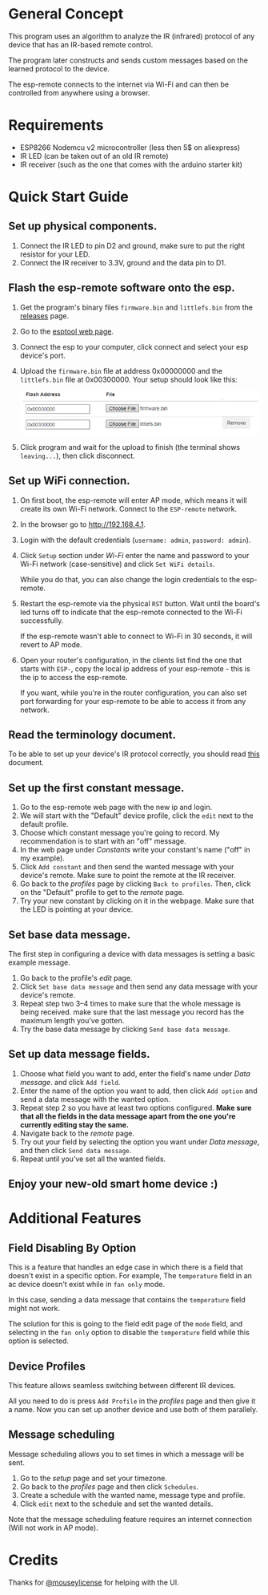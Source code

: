 # General Concept
This program uses an algorithm to analyze the IR (infrared) protocol of any device that has an IR-based remote control.

The program later constructs and sends custom messages based on the learned protocol to the device.

The esp-remote connects to the internet via Wi-Fi and can then be controlled from anywhere using a browser.

# Requirements
* ESP8266 Nodemcu v2 microcontroller (less then 5$ on aliexpress)
* IR LED (can be taken out of an old IR remote)
* IR receiver (such as the one that comes with the arduino starter kit)

# Quick Start Guide
## Set up physical components.
1. Connect the IR LED to pin D2 and ground, make sure to put the right resistor for your LED.
2. Connect the IR receiver to 3.3V, ground and the data pin to D1.

## Flash the esp-remote software onto the esp.
1. Get the program's binary files `firmware.bin` and `littlefs.bin` from the [releases](https://github.com/orgaPumpkin/esp-remote/releases) page.
2. Go to the [esptool web page](https://espressif.github.io/esptool-js/).
3. Connect the esp to your computer, click connect and select your esp device's port.
4. Upload the `firmware.bin` file at address 0x00000000 and the `littlefs.bin` file at 0x00300000.
   Your setup should look like this:

   ![flash.png](flash.png)
5. Click program and wait for the upload to finish (the terminal shows `leaving...`), then click disconnect.

## Set up WiFi connection.
1. On first boot, the esp-remote will enter AP mode, which means it will create its own Wi-Fi network.
   Connect to the `ESP-remote` network.
2. In the browser go to http://192.168.4.1.
3. Login with the default credentials (`username: admin`, `password: admin`).
4. Click `Setup` section under _Wi-Fi_ enter the name and password to your Wi-Fi network (case-sensitive) and click `Set WiFi details`.

   While you do that, you can also change the login credentials to the esp-remote.
5. Restart the esp-remote via the physical `RST` button.
   Wait until the board's led turns off to indicate that the esp-remote connected to the Wi-Fi successfully.

   If the esp-remote wasn't able to connect to Wi-Fi in 30 seconds, it will revert to AP mode.
6. Open your router's configuration, in the clients list find the one that starts with `ESP-`,
   copy the local ip address of your esp-remote - this is the ip to access the esp-remote.

   If you want, while you're in the router configuration,
   you can also set port forwarding for your esp-remote to be able to access it from any network.

## Read the terminology document.
To be able to set up your device's IR protocol correctly, you should read [this](terms.md) document.

## Set up the first constant message.
1. Go to the esp-remote web page with the new ip and login.
2. We will start with the "Default" device profile, click the `edit` next to the default profile.
3. Choose which constant message you're going to record. My recommendation is to start with an "off" message.
4. In the web page under _Constants_ write your constant's name ("off" in my example).
5. Click `Add constant` and then send the wanted message with your device's remote.
   Make sure to point the remote at the IR receiver.
6. Go back to the _profiles_ page by clicking `Back to profiles`. Then, click on the "Default" profile to get to the _remote_ page.
7. Try your new constant by clicking on it in the webpage. Make sure that the LED is pointing at your device.

## Set base data message.
The first step in configuring a device with data messages is setting a basic example message.
1. Go back to the profile's _edit_ page.
2. Click `Set base data message` and then send any data message with your device's remote.
3. Repeat step two 3–4 times to make sure that the whole message is being received.
   make sure that the last message you record has the maximum length you've gotten.
4. Try the base data message by clicking `Send base data message`.

## Set up data message fields.
1. Choose what field you want to add, enter the field's name under _Data message_.
   and click `Add field`.
2. Enter the name of the option you want to add, then click `Add option` and send a data message with the wanted option.
3. Repeat step 2 so you have at least two options configured.
   **Make sure that all the fields in the data message apart from the one you're currently editing stay the same.**
4. Navigate back to the _remote_ page.
5. Try out your field by selecting the option you want under _Data message_, and then click `Send data message`.
6. Repeat until you’ve set all the wanted fields.

## Enjoy your new-old smart home device :)

# Additional Features
## Field Disabling By Option
This is a feature that handles an edge case in which there is a field that doesn't exist in a specific option.
For example, The `temperature` field in an ac device doesn't exist while in `fan only` mode.

In this case, sending a data message that contains the `temperature` field might not work.

The solution for this is going to the field edit page of the `mode` field,
and selecting in the `fan only` option to disable the `temperature` field while this option is selected.

## Device Profiles
This feature allows seamless switching between different IR devices.

All you need to do is press `Add Profile` in the _profiles_ page and then give it a name.
Now you can set up another device and use both of them parallely.

## Message scheduling
Message scheduling allows you to set times in which a message will be sent.

1. Go to the _setup_ page and set your timezone.
2. Go back to the _profiles_ page and then click `Schedules`.
3. Create a schedule with the wanted name, message type and profile.
4. Click `edit` next to the schedule and set the wanted details.

Note that the message scheduling feature requires an internet connection (Will not work in AP mode).

# Credits
Thanks for [@mouseylicense](https://github.com/mouseylicense) for helping with the UI.
